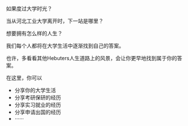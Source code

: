 
如果度过大学时光？

当从河北工业大学离开时，下一站是哪里？

想要拥有怎么样的人生？

我们每个人都将在大学生活中逐渐找到自己的答案。

也许，多看看其他Hebuters人生道路上的风景，会让你更早地找到属于你的答案。

在这里，你可以

* 分享你的大学生活
* 分享考研保研的经历
* 分享实习就业的经历
* 分享申请出国的经历
* ······

